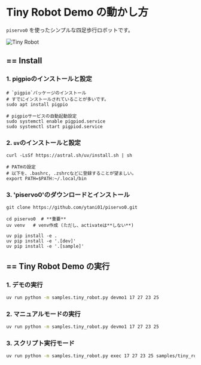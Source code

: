 # Tiny Robot Demo の動かし方

`piservo0` を使ったシンプルな四足歩行ロボットです。

![Tiny Robot](tiny_robot.jpg)

## == Install 

### 1. pigpioのインストールと設定

```
# `pigpio`パッケージのインストール
# すでにインストールされていることが多いです。
sudo apt install pigpio

# pigpioサービスの自動起動設定
sudo systemctl enable pigpiod.service
sudo systemctl start pigpiod.service
```


### 2. `uv`のインストールと設定

```
curl -LsSf https://astral.sh/uv/install.sh | sh

# PATHの設定
# 以下を、.bashrc, .zshrcなどに登録することが望ましい。
export PATH=$PATH:~/.local/bin
```


### 3. 'piservo0'のダウンロードとインストール

```
git clone https://github.com/ytani01/piservo0.git

cd piservo0  # **重要**
uv venv   # venv作成 (ただし、activateは**しない**)

uv pip install -e .
uv pip install -e '.[dev]'
uv pip install -e '.[sample]'
```


## == Tiny Robot Demo の実行

### 1. デモの実行

``` bash
uv run python -m samples.tiny_robot.py devmo1 17 27 23 25
```

### 2. マニュアルモードの実行

``` bash
uv run python -m samples.tiny_robot.py devmo1 17 27 23 25
```

### 3. スクリプト実行モード

``` bash
uv run python -m samples.tiny_robot.py exec 17 27 23 25 samples/tiny_robot/script2-hi.txt
```
